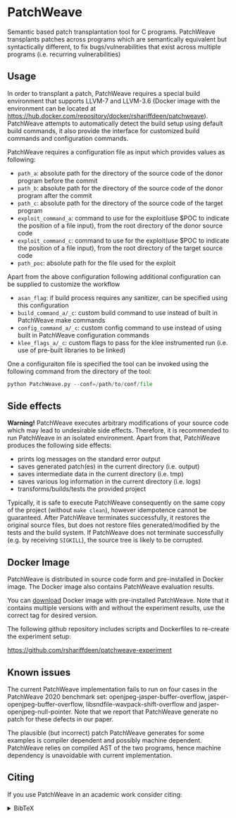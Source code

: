 # PatchWeave

Semantic based patch transplantation tool for C programs. PatchWeave transplants patches across programs which are semantically equivalent but syntactically different, to fix bugs/vulnerabilities that exist across multiple programs (i.e. recurring vulnerabilities)

## Usage

In order to transplant a patch, PatchWeave requires a special build environment that supports LLVM-7 and LLVM-3.6 (Docker image with the environment can be located at https://hub.docker.com/repository/docker/rshariffdeen/patchweave).
PatchWeave attempts to automatically detect the build setup using default build commands, it also provide the interface for customized build commands and configuration commands. 

PatchWeave requires a configuration file as input which provides values as following:

- `path_a`: absolute path for the directory of the source code of the donor program before the commit
- `path_b`: absolute path for the directory of the source code of the donor program after the commit
- `path_c`: absolute path for the directory of the source code of the target program
- `exploit_command_a`: command to use for the exploit(use $POC to indicate the position of a file input), from the root directory of the donor source code
- `exploit_command_c`: command to use for the exploit(use $POC to indicate the position of a file input), from the root directory of the target source code
- `path_poc`: absolute path for the file used for the exploit

Apart from the above configuration following additional configuration can be supplied to customize the workflow

- `asan_flag`: if build process requires any sanitizer, can be specified using this configuration
- `build_command_a/_c`: custom build command to use instead of built in PatchWeave make commands
- `config_command_a/_c`: custom config command to use instead of using built in PatchWeave configuration commands
- `klee_flags_a/_c`: custom flags to pass for the klee instrumented run (i.e. use of pre-built libraries to be linked)

One a configuraiton file is specified the tool can be invoked using the following command from the directory of the tool:
```python
python PatchWeave.py --conf=/path/to/conf/file
```

## Side effects

**Warning!** PatchWeave executes arbitrary modifications of your source code which may lead to undesirable side effects. Therefore, it is recommended to run PatchWeave in an isolated environment.
Apart from that, PatchWeave produces the following side effects:

- prints log messages on the standard error output
- saves generated patch(es) in the current directory (i.e. output)
- saves intermediate data in the current directory (i.e. tmp)
- saves various log information in the current directory (i.e. logs)
- transforms/builds/tests the provided project

Typically, it is safe to execute PatchWeave consequently on the same copy of the project (without `make clean`), however idempotence cannot be guaranteed.
After PatchWeave terminates successfully, it restores the original source files, but does not restore files generated/modified by the tests and the build system.
If PatchWeave does not terminate successfully (e.g. by receiving `SIGKILL`), the source tree is likely to be corrupted.

## Docker Image

PatchWeave is distributed in source code form and pre-installed in Docker image. The Docker image also contains PatchWeave evaluation results.

You can [download](https://cloud.docker.com/repository/docker/rshariffdeen/patchweave) Docker image with pre-installed PatchWeave. Note that it contains multiple versions with and without the experiment results, use the correct tag for desired version.

The following github repository includes scripts and Dockerfiles to re-create the experiment setup:

https://github.com/rshariffdeen/patchweave-experiment

## Known issues

The current PatchWeave implementation fails to run on four cases in the PatchWeave 2020 benchmark set: openjpeg-jasper-buffer-overflow, jasper-openjpeg-buffer-overflow, libsndfile-wavpack-shift-overflow and jasper-openjpeg-null-pointer. Note that we report that PatchWeave generate no patch for these defects in our paper. 

The plausible (but incorrect) patch PatchWeave generates for some examples is compiler 
dependent and possibly machine dependent. PatchWeave relies on compiled AST of the two programs, hence machine dependency is unavoidable with current implementation. 

## Citing

If you use PatchWeave in an academic work consider citing:

<details>

<summary>BibTeX</summary>

  ```bibtex
  @article{10.1145/3412376,
  author = {Shariffdeen, Ridwan Salihin and Tan, Shin Hwei and Gao, Mingyuan and Roychoudhury, Abhik},
  title = {Automated Patch Transplantation},
  year = {2021},
  issue_date = {January 2021},
  publisher = {Association for Computing Machinery},
  address = {New York, NY, USA},
  volume = {30},
  number = {1},
  issn = {1049-331X},
  url = {https://doi.org/10.1145/3412376},
  doi = {10.1145/3412376},
  abstract = {Automated program repair is an emerging area that attempts to patch software errors and vulnerabilities. In this article, we formulate and study a problem related to automated repair, namely automated patch transplantation. A patch for an error in a donor program is automatically adapted and inserted into a “similar” target program. We observe that despite standard procedures for vulnerability disclosures and publishing of patches, many un-patched occurrences remain in the wild. One of the main reasons is the fact that various implementations of the same functionality may exist and, hence, published patches need to be modified and adapted. In this article, we therefore propose and implement a workflow for transplanting patches. Our approach centers on identifying patch insertion points, as well as namespaces translation across programs via symbolic execution. Experimental results to eliminate five classes of errors highlight our ability to fix recurring vulnerabilities across various programs through transplantation. We report that in 20 of 24 fixing tasks involving eight application subjects mostly involving file processing programs, we successfully transplanted the patch and validated the transplantation through differential testing. Since the publication of patches make an un-patched implementation more vulnerable, our proposed techniques should serve a long-standing need in practice.},
  journal = {ACM Trans. Softw. Eng. Methodol.},
  month = dec,
  articleno = {6},
  numpages = {36},
  keywords = {code transplantation, dynamic program analysis, Program repair, patch transplantation}
  }
  ```

</details>
